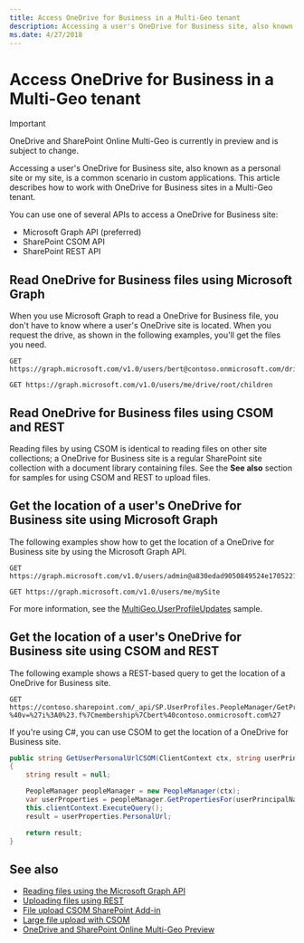 ```yaml
---
title: Access OneDrive for Business in a Multi-Geo tenant
description: Accessing a user's OneDrive for Business site, also known as a personal site or my site, is a common scenario in custom applications.
ms.date: 4/27/2018
---
```


# Access OneDrive for Business in a Multi-Geo tenant

> [!IMPORTANT] 
> OneDrive and SharePoint Online Multi-Geo is currently in preview and is subject to change.

Accessing a user's OneDrive for Business site, also known as a personal site or my site, is a common scenario in custom applications. This article describes how to work with OneDrive for Business sites in a Multi-Geo tenant.

You can use one of several APIs to access a OneDrive for Business site:

- Microsoft Graph API (preferred)
- SharePoint CSOM API
- SharePoint REST API


## Read OneDrive for Business files using Microsoft Graph

When you use Microsoft Graph to read a OneDrive for Business file, you don't have to know where a user's OneDrive site is located. When you request the drive, as shown in the following examples, you'll get the files you need. 

```
GET https://graph.microsoft.com/v1.0/users/bert@contoso.onmicrosoft.com/drive/root/children

GET https://graph.microsoft.com/v1.0/users/me/drive/root/children
```

## Read OneDrive for Business files using CSOM and REST

Reading files by using CSOM is identical to reading files on other site collections; a OneDrive for Business site is a regular SharePoint site collection with a document library containing files. See the **See also** section for samples for using CSOM and REST to upload files.

## Get the location of a user's OneDrive for Business site using Microsoft Graph

The following examples show how to get the location of a OneDrive for Business site by using the Microsoft Graph API.

```
GET https://graph.microsoft.com/v1.0/users/admin@a830edad9050849524e17052212.onmicrosoft.com/mySite

GET https://graph.microsoft.com/v1.0/users/me/mySite
```

For more information, see the [MultiGeo.UserProfileUpdates](https://github.com/SharePoint/PnP/tree/dev/Samples/MultiGeo.UserProfileUpdates) sample.

## Get the location of a user's OneDrive for Business site using CSOM and REST

The following example shows a REST-based query to get the location of a OneDrive for Business site.

```
GET https://contoso.sharepoint.com/_api/SP.UserProfiles.PeopleManager/GetPropertiesFor(accountName=@v)/PersonalUrl?%40v=%27i%3A0%23.f%7Cmembership%7Cbert%40contoso.onmicrosoft.com%27
```

If you're using C#, you can use CSOM to get the location of a OneDrive for Business site.

```csharp
public string GetUserPersonalUrlCSOM(ClientContext ctx, string userPrincipalName)
{
    string result = null;

    PeopleManager peopleManager = new PeopleManager(ctx);
    var userProperties = peopleManager.GetPropertiesFor(userPrincipalName);
    this.clientContext.ExecuteQuery();
    result = userProperties.PersonalUrl;

    return result;
}
```



## See also

- [Reading files using the Microsoft Graph API](https://developer.microsoft.com/en-us/graph/docs/api-reference/v1.0/api/item_list_children)
- [Uploading files using REST](https://github.com/SharePoint/PnP/tree/master/Samples/Core.RestFileUpload)
- [File upload CSOM SharePoint Add-in](https://github.com/SharePoint/PnP/tree/master/Samples/Core.FileUpload)
- [Large file upload with CSOM](https://github.com/SharePoint/PnP/tree/master/Samples/Core.LargeFileUpload)
- [OneDrive and SharePoint Online Multi-Geo Preview](multigeo-introduction.md)

